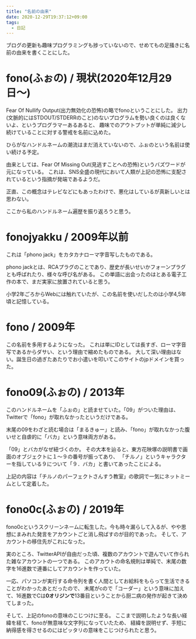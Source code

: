 ```yaml
---
title: "名前の由来"
date: 2020-12-29T19:37:12+09:00
tags:
  - 日記
---
```


ブログの更新も趣味プログラミングも捗っていないので、せめてもの足掻きに名前の由来を書くことにした。

# fono(ふぉの) / 現状(2020年12月29日〜)

Fear Of Nullify Output(出力無効化の恐怖)の略でfonoということにした。
出力(文脈的にはSTDOUT/STDERRのこと)のないプログラムを勢い良くのは良くないよ、というプログラマーあるあると、
趣味でのアウトプットが単純に減少し続けていることに対する警戒を名前に込めた。

ひらがなハンドルネームの潮流はまだ消えていないので、ふぉのという名前は使い続ける予定。

由来としては、Fear Of Missing Out(見逃すことへの恐怖)というバズワードが元になっている。
これは、SNS全盛の現代において人類が上記の恐怖に支配されているという指摘が発端であるようだ。

正直、この概念はテレビなどにもあったわけで、悪化はしているが真新しいとは思わない。

ここから私のハンドルネーム遍歴を振り返ろうと思う。

# fonojyakku / 2009年以前

これは「phono jack」をカタカナローマ字音写したものである。

phono jackとは、RCAプラグのことであり、歴史が長いせいかフォーンプラグとも呼ばれたり、様々な呼び名がある。
この単語に出会ったのはとある電子工作の本で、まだ実家に放置されていると思う。

小学2年ごろからWebには触れていたが、この名前を使いだしたのは小学4,5年頃と記憶している。

# fono / 2009年

この名前を多用するようになった。
これは単にIDとしては長すぎ、ローマ字音写であるからダサい、という理由で縮めたものである。
大して深い理由はない。誕生日の過ぎたあたりでお小遣いを叩いてこのサイトのjpドメインを買った。

# fono09(ふぉの) / 2013年

このハンドルネームを「ふぉの」と読ませていた。「09」がついた理由は、Twitterで「fono」が取れなかったというだけである。

末尾の09をわざと読む場合は「まるきゅー」と読み、「fono」が取れなかった腹いせと自虐的に「バカ」という意味両方がある。

「09」とバカがなぜ紐づくのか。
その大本を辿ると、東方花映塚の説明書で画面のオブジェクトに１〜９の番号が振ってあり、
「チルノ」というキャラクターを指している９について「９．バカ」と書いてあったことによる。

上記の内容は「チルノのパーフェクトさんすう教室」の歌詞で一気にネットミームとして定着した。

# fono0c(ふぉの) / 2019年

fono0cというスクリーンネームに転生した。今も時々漏らして入るが、やや思想にまみれた発言をアカウントごと消し飛ばすのが目的であった。
そして、アカウントの移住先がこれになった。

実のところ、TwitterAPIが自由だった頃、複数のアカウントで遊んでいて作られた雑なアカウントの一つである。
このアカウトの命名規則は単純で、末尾の数字を16進数で連番にしてアカウントを作っていた。

一応、パソコンが実行する命令列を書く人間としてお給料をもらって生活できることがわかったあとだったので、
末尾がcので「コーダー」という意味に加えて、16進数でCは**0オリジンで**13番目ということから厨二病の発作が起きて決めてしまった。

そして、上記のfonoの意味のこじつけに至る。
ここまで説明したような長い経緯を経て、fonoが無意味な文字列になっていたため、
経緯を説明せず、手短に納得感を得させるのにはピッタリの意味をこじつけられたと思う。
